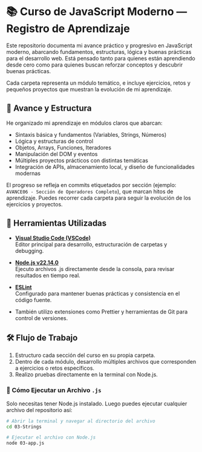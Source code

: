 # 📚 Curso de JavaScript Moderno — Registro de Aprendizaje

Este repositorio documenta mi avance práctico y progresivo en JavaScript moderno, abarcando fundamentos, estructuras, lógica y buenas prácticas para el desarrollo web. Está pensado tanto para quienes están aprendiendo desde cero como para quienes buscan reforzar conceptos y descubrir buenas prácticas.

Cada carpeta representa un módulo temático, e incluye ejercicios, retos y pequeños proyectos que muestran la evolución de mi aprendizaje.

## 🚀 Avance y Estructura

He organizado mi aprendizaje en módulos claros que abarcan:

- Sintaxis básica y fundamentos (Variables, Strings, Números)
- Lógica y estructuras de control
- Objetos, Arrays, Funciones, Iteradores
- Manipulación del DOM y eventos
- Múltiples proyectos prácticos con distintas temáticas
- Integración de APIs, almacenamiento local, y diseño de funcionalidades modernas

El progreso se refleja en commits etiquetados por sección (ejemplo: `AVANCE06 - Sección de Operadores Completo`), que marcan hitos de aprendizaje.
Puedes recorrer cada carpeta para seguir la evolución de los ejercicios y proyectos.

## 🧠 Herramientas Utilizadas

- **[Visual Studio Code (VSCode)](https://code.visualstudio.com/)**  
  Editor principal para desarrollo, estructuración de carpetas y debugging.

- **[Node.js v22.14.0](https://nodejs.org/es)**  
  Ejecuto archivos .js directamente desde la consola, para revisar resultados en tiempo real.

- **[ESLint](https://eslint.org/)**  
  Configurado para mantener buenas prácticas y consistencia en el código fuente.

- También utilizo extensiones como Prettier y herramientas de Git para control de versiones.

## 🛠️ Flujo de Trabajo

1. Estructuro cada sección del curso en su propia carpeta.
2. Dentro de cada módulo, desarrollo múltiples archivos que corresponden a ejercicios o retos específicos.
3. Realizo pruebas directamente en la terminal con Node.js.

### 🔧 Cómo Ejecutar un Archivo `.js`

Solo necesitas tener Node.js instalado. Luego puedes ejecutar cualquier archivo del repositorio así:

```bash
# Abrir la terminal y navegar al directorio del archivo
cd 03-Strings

# Ejecutar el archivo con Node.js
node 03-app.js
